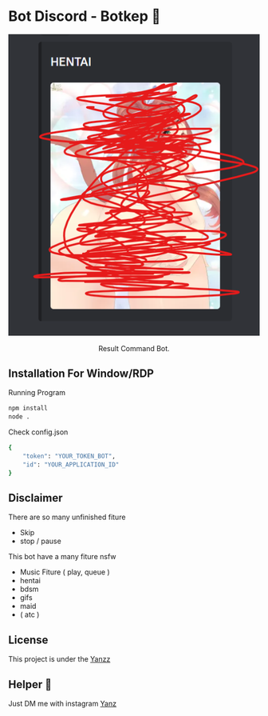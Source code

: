 <h1>Bot Discord - Botkep 🤖</h1>

<p align="center">
  <img src="./image/fiture.png" width="550" />
</p>
 
<p align="center">Result Command Bot.</p>

## Installation For Window/RDP
Running Program
```bash
npm install
node .
```

Check config.json
```bash
{
    "token": "YOUR_TOKEN_BOT",
    "id": "YOUR_APPLICATION_ID"
}
```

## Disclaimer
There are so many unfinished fiture 
- Skip
- stop / pause

This bot have a many fiture nsfw 
- Music Fiture ( play, queue )
- hentai
- bdsm
- gifs
- maid
- ( atc )

## License

This project is under the [Yanzz](https://github.com/Yanzz231)

## Helper 🤖

Just DM me with instagram [Yanz](https://www.instagram.com/iyanmikasa/)